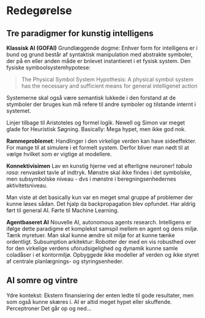 # Redegørelse
## Tre paradigmer for kunstig intelligens
**Klassisk AI (GOFAI)**
Grundlæggende dogme: Enhver form for intelligens er i bund og grund består af syntaktisk manipulation med abstrakte symboler, der på en eller anden måde er bnlevet instantieret i et fysisk system.
Den fysiske symboolsystemhypotese:
> The Physical Symbol System Hypothesis: A physical symbol system has the necessary and sufficient means for general intelligenet action

Systemerne skal også være semantisk lukkede i den forstand at de stymboler der bruges kun må refere til andre symboler og tilstande internt i systemet.

Linjer tilbage til Aristoteles og formel logik.
Newell og Simon var meget glade for Heuristisk Søgning.
Basically: Mega hypet, men ikke god nok.

**Rammeproblemet**: Handlinger i den virkelige verden kan have sideeffekter. For mange til at simulere i et formelt system. Derfor bliver man nødt til at vælge hvilket som er vigtige at modellere.

**Konnektivisimen**
Lav en kunstig hjerne ved at efterligne neuroner!
_tabula rasa_: renvasket tavle af indtryk.
Mønstre skal ikke findes i det symbolske, men subsymbolske niveau - dvs i mønstre i beregningsenhedernes aktivitetsniveau.

Man viste at det basically kun var en meget smal gruppe af problemer der kunne løses sådan. Det hjalp da backpropagation blev opfundet. Har aldrig ført til general AI.
Førte til Machine Learning.

**Agentbaseret AI**
Nouvelle AI, autonomous agents research. Intelligens er ifølge dette paradigme et komplekst samspil mellem en agent og dens miljø.
Tænk myretuer.
Man skal kunne ændre sit miljø for at kunne tænke ordentligt.
Subsumption arkitektur: Robotter der med en vis robusthed over for den virkelige verdens uforudsigelighed og dynamik kunne samle coladåser i et kontormiljø. Opbyggede ikke modeller af verden og ikke styret af centrale planlægnings- og styringsenheder.

## AI somre og vintre
Ydre kontekst: Ekstern finansiering der enten ledte til gode resultater, men som også kunne skæres i.
AI er altid meget hypet eller skuffende.
Perceptroner
Det går op og ned...
